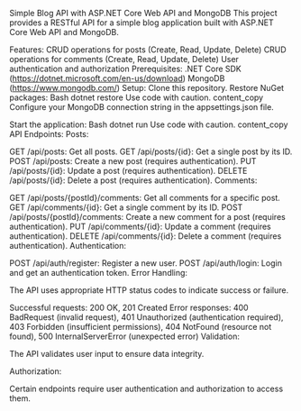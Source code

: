 Simple Blog API with ASP.NET Core Web API and MongoDB
This project provides a RESTful API for a simple blog application built with ASP.NET Core Web API and MongoDB.

Features:
CRUD operations for posts (Create, Read, Update, Delete)
CRUD operations for comments (Create, Read, Update, Delete)
User authentication and authorization
Prerequisites:
.NET Core SDK (https://dotnet.microsoft.com/en-us/download)
MongoDB (https://www.mongodb.com/)
Setup:
Clone this repository.
Restore NuGet packages:
Bash
dotnet restore
Use code with caution.
content_copy
Configure your MongoDB connection string in the appsettings.json file.

Start the application:
Bash
dotnet run
Use code with caution.
content_copy
API Endpoints:
Posts:

GET /api/posts: Get all posts.
GET /api/posts/{id}: Get a single post by its ID.
POST /api/posts: Create a new post (requires authentication).
PUT /api/posts/{id}: Update a post (requires authentication).
DELETE /api/posts/{id}: Delete a post (requires authentication).
Comments:

GET /api/posts/{postId}/comments: Get all comments for a specific post.
GET /api/comments/{id}: Get a single comment by its ID.
POST /api/posts/{postId}/comments: Create a new comment for a post (requires authentication).
PUT /api/comments/{id}: Update a comment (requires authentication).
DELETE /api/comments/{id}: Delete a comment (requires authentication).
Authentication:

POST /api/auth/register: Register a new user.
POST /api/auth/login: Login and get an authentication token.
Error Handling:

The API uses appropriate HTTP status codes to indicate success or failure.

Successful requests: 200 OK, 201 Created
Error responses: 400 BadRequest (invalid request), 401 Unauthorized (authentication required), 403 Forbidden (insufficient permissions), 404 NotFound (resource not found), 500 InternalServerError (unexpected error)
Validation:

The API validates user input to ensure data integrity.

Authorization:

Certain endpoints require user authentication and authorization to access them.
